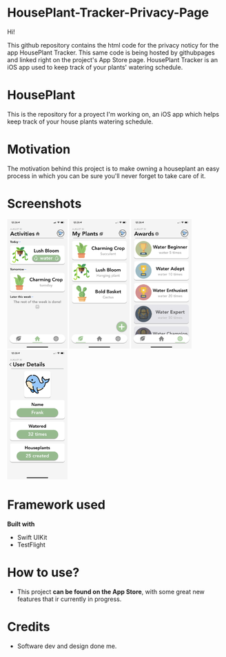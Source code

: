 # HousePlant-Tracker-Privacy-Page
Hi!

This github repository contains the html code for the privacy noticy for the app HousePlant Tracker. This same code is being hosted by githubpages and linked right on the project's App Store page. HousePlant Tracker is an iOS app used to keep track of your plants' watering schedule.

# HousePlant

This is the repository for a proyect I'm working on, an iOS app which helps keep track of your house plants watering schedule.

# Motivation #

The motivation behind this project is to make owning a houseplant an easy process in which you can be sure you'll never forget to take care of it.

# Screenshots #

<img src="images/Activities.PNG" width="140" height="300"> <img src="images/MyPlants.PNG" width="140" height="300"> 
<img src="images/Awards.PNG" width="140" height="300"> <img src="images/Profile.PNG" width="140" height="300">

# Framework used #

**Built with**
* Swift UIKit
* TestFlight

# How to use? #

* This project **can be found on the App Store**, with some great new features that ir currently in progress.

# Credits #

* Software dev and design done me.
